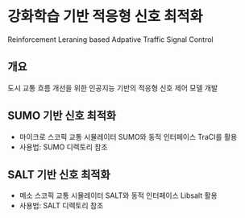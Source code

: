 # 강화학습 기반 적응형 신호 최적화
Reinforcement Leraning based Adpative Traffic Signal Control

## 개요
도시 교통 흐름 개선을 위한 인공지능 기반의 적응형 신호 제어 모델 개발

## SUMO 기반 신호 최적화
- 마이크로 스코픽 교통 시뮬레이터 SUMO와 동적 인터페이스 TraCI를 활용
- 사용법: SUMO 디렉토리 참조

## SALT 기반 신호 최적화
- 메소 스코픽 교통 시뮬레이터 SALT와 동적 인터페이스 Libsalt 활용
- 사용법: SALT 디렉토리 참조
